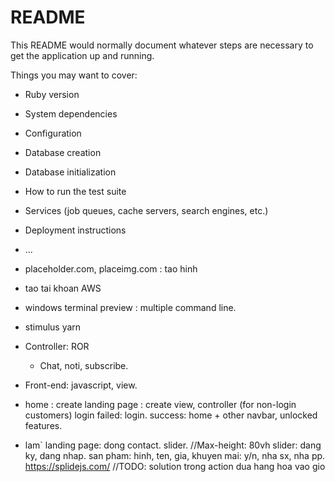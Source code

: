 # README

This README would normally document whatever steps are necessary to get the
application up and running.

Things you may want to cover:

* Ruby version

* System dependencies

* Configuration

* Database creation

* Database initialization

* How to run the test suite

* Services (job queues, cache servers, search engines, etc.)

* Deployment instructions

* ...
- placeholder.com, placeimg.com : tao hinh
- tao tai khoan AWS
- windows terminal preview : multiple command line.
- stimulus yarn

- Controller: ROR
    + Chat, noti, subscribe.
- Front-end: javascript, view.
- home : create landing page : create view, controller (for non-login customers)
    login
        failed: login.
        success: home + other navbar, unlocked features.


- lam` landing page: 
    dong contact.
    slider. //Max-height: 80vh
    slider: dang ky, dang nhap.
    san pham: 
        hinh, 
        ten, 
        gia, 
        khuyen mai: y/n, 
        nha sx, 
        nha pp.
https://splidejs.com/
//TODO: solution trong action dua hang hoa vao gio